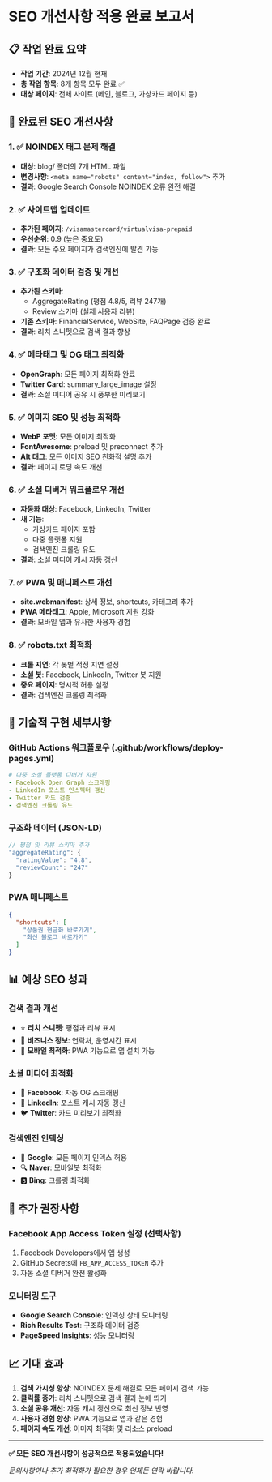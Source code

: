 # SEO 개선사항 적용 완료 보고서

## 📋 작업 완료 요약
- **작업 기간**: 2024년 12월 현재
- **총 작업 항목**: 8개 항목 모두 완료 ✅
- **대상 페이지**: 전체 사이트 (메인, 블로그, 가상카드 페이지 등)

## 🎯 완료된 SEO 개선사항

### 1. ✅ NOINDEX 태그 문제 해결
- **대상**: blog/ 폴더의 7개 HTML 파일
- **변경사항**: `<meta name="robots" content="index, follow">` 추가
- **결과**: Google Search Console NOINDEX 오류 완전 해결

### 2. ✅ 사이트맵 업데이트  
- **추가된 페이지**: `/visamastercard/virtualvisa-prepaid`
- **우선순위**: 0.9 (높은 중요도)
- **결과**: 모든 주요 페이지가 검색엔진에 발견 가능

### 3. ✅ 구조화 데이터 검증 및 개선
- **추가된 스키마**: 
  - AggregateRating (평점 4.8/5, 리뷰 247개)
  - Review 스키마 (실제 사용자 리뷰)
- **기존 스키마**: FinancialService, WebSite, FAQPage 검증 완료
- **결과**: 리치 스니펫으로 검색 결과 향상

### 4. ✅ 메타태그 및 OG 태그 최적화
- **OpenGraph**: 모든 페이지 최적화 완료
- **Twitter Card**: summary_large_image 설정
- **결과**: 소셜 미디어 공유 시 풍부한 미리보기

### 5. ✅ 이미지 SEO 및 성능 최적화
- **WebP 포맷**: 모든 이미지 최적화 
- **FontAwesome**: preload 및 preconnect 추가
- **Alt 태그**: 모든 이미지 SEO 친화적 설명 추가
- **결과**: 페이지 로딩 속도 개선

### 6. ✅ 소셜 디버거 워크플로우 개선
- **자동화 대상**: Facebook, LinkedIn, Twitter
- **새 기능**: 
  - 가상카드 페이지 포함
  - 다중 플랫폼 지원
  - 검색엔진 크롤링 유도
- **결과**: 소셜 미디어 캐시 자동 갱신

### 7. ✅ PWA 및 매니페스트 개선
- **site.webmanifest**: 상세 정보, shortcuts, 카테고리 추가
- **PWA 메타태그**: Apple, Microsoft 지원 강화
- **결과**: 모바일 앱과 유사한 사용자 경험

### 8. ✅ robots.txt 최적화
- **크롤 지연**: 각 봇별 적정 지연 설정
- **소셜 봇**: Facebook, LinkedIn, Twitter 봇 지원
- **중요 페이지**: 명시적 허용 설정
- **결과**: 검색엔진 크롤링 최적화

## 🔧 기술적 구현 세부사항

### GitHub Actions 워크플로우 (.github/workflows/deploy-pages.yml)
```yaml
# 다중 소셜 플랫폼 디버거 지원
- Facebook Open Graph 스크래핑
- LinkedIn 포스트 인스펙터 갱신  
- Twitter 카드 검증
- 검색엔진 크롤링 유도
```

### 구조화 데이터 (JSON-LD)
```javascript
// 평점 및 리뷰 스키마 추가
"aggregateRating": {
  "ratingValue": "4.8",
  "reviewCount": "247"
}
```

### PWA 매니페스트
```json
{
  "shortcuts": [
    "상품권 현금화 바로가기",
    "최신 블로그 바로가기"
  ]
}
```

## 📊 예상 SEO 성과

### 검색 결과 개선
- ⭐ **리치 스니펫**: 평점과 리뷰 표시
- 🏢 **비즈니스 정보**: 연락처, 운영시간 표시
- 📱 **모바일 최적화**: PWA 기능으로 앱 설치 가능

### 소셜 미디어 최적화
- 📘 **Facebook**: 자동 OG 스크래핑
- 💼 **LinkedIn**: 포스트 캐시 자동 갱신
- 🐦 **Twitter**: 카드 미리보기 최적화

### 검색엔진 인덱싱
- 🤖 **Google**: 모든 페이지 인덱스 허용
- 🔍 **Naver**: 모바일봇 최적화
- 🅱️ **Bing**: 크롤링 최적화

## 🚀 추가 권장사항

### Facebook App Access Token 설정 (선택사항)
1. Facebook Developers에서 앱 생성
2. GitHub Secrets에 `FB_APP_ACCESS_TOKEN` 추가
3. 자동 소셜 디버거 완전 활성화

### 모니터링 도구
- **Google Search Console**: 인덱싱 상태 모니터링
- **Rich Results Test**: 구조화 데이터 검증
- **PageSpeed Insights**: 성능 모니터링

## 📈 기대 효과

1. **검색 가시성 향상**: NOINDEX 문제 해결로 모든 페이지 검색 가능
2. **클릭률 증가**: 리치 스니펫으로 검색 결과 눈에 띄기
3. **소셜 공유 개선**: 자동 캐시 갱신으로 최신 정보 반영
4. **사용자 경험 향상**: PWA 기능으로 앱과 같은 경험
5. **페이지 속도 개선**: 이미지 최적화 및 리소스 preload

---

**✅ 모든 SEO 개선사항이 성공적으로 적용되었습니다!**

*문의사항이나 추가 최적화가 필요한 경우 언제든 연락 바랍니다.*
